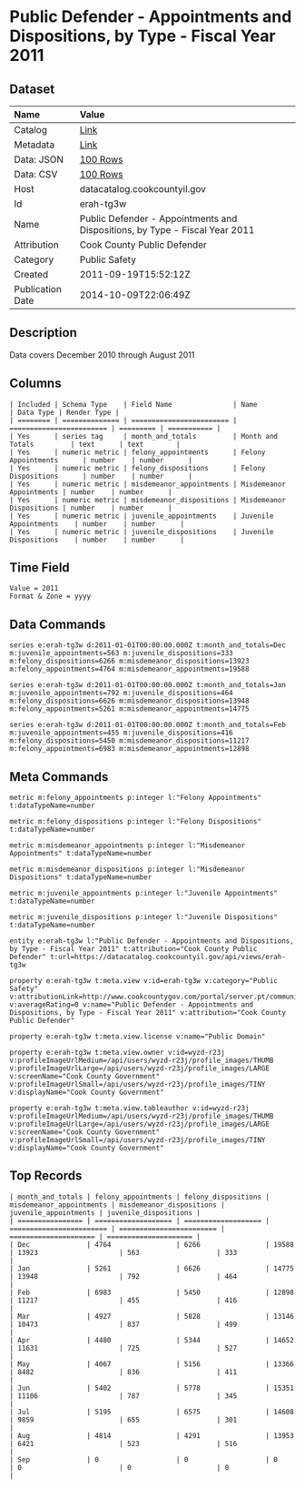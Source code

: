 # Public Defender - Appointments and Dispositions, by Type - Fiscal Year 2011

## Dataset

| Name | Value |
| :--- | :---- |
| Catalog | [Link](https://catalog.data.gov/dataset/public-defender-appointments-and-dispositions-by-type-fiscal-year-2011-b72f1) |
| Metadata | [Link](https://datacatalog.cookcountyil.gov/api/views/erah-tg3w) |
| Data: JSON | [100 Rows](https://datacatalog.cookcountyil.gov/api/views/erah-tg3w/rows.json?max_rows=100) |
| Data: CSV | [100 Rows](https://datacatalog.cookcountyil.gov/api/views/erah-tg3w/rows.csv?max_rows=100) |
| Host | datacatalog.cookcountyil.gov |
| Id | erah-tg3w |
| Name | Public Defender - Appointments and Dispositions, by Type - Fiscal Year 2011 |
| Attribution | Cook County Public Defender |
| Category | Public Safety |
| Created | 2011-09-19T15:52:12Z |
| Publication Date | 2014-10-09T22:06:49Z |

## Description

Data covers December 2010 through August 2011

## Columns

```ls
| Included | Schema Type    | Field Name               | Name                     | Data Type | Render Type |
| ======== | ============== | ======================== | ======================== | ========= | =========== |
| Yes      | series tag     | month_and_totals         | Month and Totals         | text      | text        |
| Yes      | numeric metric | felony_appointments      | Felony Appointments      | number    | number      |
| Yes      | numeric metric | felony_dispositions      | Felony Dispositions      | number    | number      |
| Yes      | numeric metric | misdemeanor_appointments | Misdemeanor Appointments | number    | number      |
| Yes      | numeric metric | misdemeanor_dispositions | Misdemeanor Dispositions | number    | number      |
| Yes      | numeric metric | juvenile_appointments    | Juvenile Appointments    | number    | number      |
| Yes      | numeric metric | juvenile_dispositions    | Juvenile Dispositions    | number    | number      |
```

## Time Field

```ls
Value = 2011
Format & Zone = yyyy
```

## Data Commands

```ls
series e:erah-tg3w d:2011-01-01T00:00:00.000Z t:month_and_totals=Dec m:juvenile_appointments=563 m:juvenile_dispositions=333 m:felony_dispositions=6266 m:misdemeanor_dispositions=13923 m:felony_appointments=4764 m:misdemeanor_appointments=19588

series e:erah-tg3w d:2011-01-01T00:00:00.000Z t:month_and_totals=Jan m:juvenile_appointments=792 m:juvenile_dispositions=464 m:felony_dispositions=6626 m:misdemeanor_dispositions=13948 m:felony_appointments=5261 m:misdemeanor_appointments=14775

series e:erah-tg3w d:2011-01-01T00:00:00.000Z t:month_and_totals=Feb m:juvenile_appointments=455 m:juvenile_dispositions=416 m:felony_dispositions=5450 m:misdemeanor_dispositions=11217 m:felony_appointments=6983 m:misdemeanor_appointments=12898
```

## Meta Commands

```ls
metric m:felony_appointments p:integer l:"Felony Appointments" t:dataTypeName=number

metric m:felony_dispositions p:integer l:"Felony Dispositions" t:dataTypeName=number

metric m:misdemeanor_appointments p:integer l:"Misdemeanor Appointments" t:dataTypeName=number

metric m:misdemeanor_dispositions p:integer l:"Misdemeanor Dispositions" t:dataTypeName=number

metric m:juvenile_appointments p:integer l:"Juvenile Appointments" t:dataTypeName=number

metric m:juvenile_dispositions p:integer l:"Juvenile Dispositions" t:dataTypeName=number

entity e:erah-tg3w l:"Public Defender - Appointments and Dispositions, by Type - Fiscal Year 2011" t:attribution="Cook County Public Defender" t:url=https://datacatalog.cookcountyil.gov/api/views/erah-tg3w

property e:erah-tg3w t:meta.view v:id=erah-tg3w v:category="Public Safety" v:attributionLink=http://www.cookcountygov.com/portal/server.pt/community/public_defender%2C_law_office_of/260 v:averageRating=0 v:name="Public Defender - Appointments and Dispositions, by Type - Fiscal Year 2011" v:attribution="Cook County Public Defender"

property e:erah-tg3w t:meta.view.license v:name="Public Domain"

property e:erah-tg3w t:meta.view.owner v:id=wyzd-r23j v:profileImageUrlMedium=/api/users/wyzd-r23j/profile_images/THUMB v:profileImageUrlLarge=/api/users/wyzd-r23j/profile_images/LARGE v:screenName="Cook County Government" v:profileImageUrlSmall=/api/users/wyzd-r23j/profile_images/TINY v:displayName="Cook County Government"

property e:erah-tg3w t:meta.view.tableauthor v:id=wyzd-r23j v:profileImageUrlMedium=/api/users/wyzd-r23j/profile_images/THUMB v:profileImageUrlLarge=/api/users/wyzd-r23j/profile_images/LARGE v:screenName="Cook County Government" v:profileImageUrlSmall=/api/users/wyzd-r23j/profile_images/TINY v:displayName="Cook County Government"
```

## Top Records

```ls
| month_and_totals | felony_appointments | felony_dispositions | misdemeanor_appointments | misdemeanor_dispositions | juvenile_appointments | juvenile_dispositions | 
| ================ | =================== | =================== | ======================== | ======================== | ===================== | ===================== | 
| Dec              | 4764                | 6266                | 19588                    | 13923                    | 563                   | 333                   | 
| Jan              | 5261                | 6626                | 14775                    | 13948                    | 792                   | 464                   | 
| Feb              | 6983                | 5450                | 12898                    | 11217                    | 455                   | 416                   | 
| Mar              | 4927                | 5828                | 13146                    | 10473                    | 837                   | 499                   | 
| Apr              | 4480                | 5344                | 14652                    | 11631                    | 725                   | 527                   | 
| May              | 4067                | 5156                | 13366                    | 8482                     | 836                   | 411                   | 
| Jun              | 5402                | 5778                | 15351                    | 11106                    | 787                   | 345                   | 
| Jul              | 5195                | 6575                | 14608                    | 9859                     | 655                   | 301                   | 
| Aug              | 4814                | 4291                | 13953                    | 6421                     | 523                   | 516                   | 
| Sep              | 0                   | 0                   | 0                        | 0                        | 0                     | 0                     | 
```